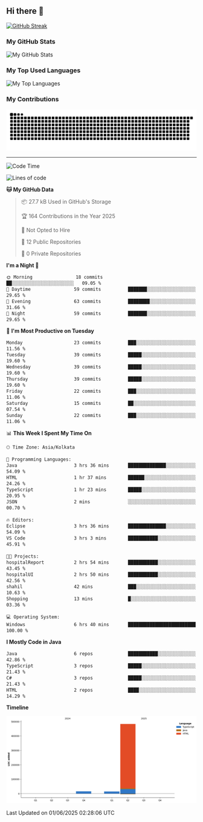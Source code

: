 ## Hi there 👋

[![GitHub Streak](https://streak-stats.demolab.com?user=shahilmohamed&theme=dark)](https://git.io/streak-stats)

### My GitHub Stats
<picture>
  <source
    srcset="https://github-readme-stats.vercel.app/api?username=shahilmohamed&show_icons=true&theme=algolia"
    media="(prefers-color-scheme: dark)"
  />
  <source
    srcset="https://github-readme-stats.vercel.app/api?username=shahilmohamed&show_icons=true&theme=ambient_gradient"
    media="(prefers-color-scheme: light), (prefers-color-scheme: no-preference)"
  />
  <img alt="My GitHub Stats" src="https://github-readme-stats.vercel.app/api?username=shahilmohamed&show_icons=true" />
</picture>

### My Top Used Languages
<picture>
  <source
    srcset="https://github-readme-stats.vercel.app/api/top-langs?username=shahilmohamed&layout=donut-vertical&show_icons=true&theme=react"
    media="(prefers-color-scheme: dark)"
  />
  <source
    srcset="https://github-readme-stats.vercel.app/api/top-langs?username=shahilmohamed&layout=dont-vertical&theme=ambient_gradient"
    media="(prefers-color-scheme: light), (prefers-color-scheme: no-preference)"
  />
  <img alt="My Top Languages" src="https://github-readme-stats.vercel.app/api/top-langs?username=shahilmohamed&layout=donut-vertical" />
</picture>

### My Contributions
<picture>
  <source media="(prefers-color-scheme: dark)" srcset="contrib/github-snake-dark.svg" />
  <source media="(prefers-color-scheme: light)" srcset="contrib/github-snake.svg" />
  <img alt="GitHub Contribution Snake" src="contrib/github-snake.svg" />
</picture>

<hr>

<!--START_SECTION:waka-->
![Code Time](http://img.shields.io/badge/Code%20Time-6%20hrs%2042%20mins-blue)

![Lines of code](https://img.shields.io/badge/From%20Hello%20World%20I%27ve%20Written-512.4%20thousand%20lines%20of%20code-blue)

**🐱 My GitHub Data** 

> 📦 27.7 kB Used in GitHub's Storage 
 > 
> 🏆 164 Contributions in the Year 2025
 > 
> 🚫 Not Opted to Hire
 > 
> 📜 12 Public Repositories 
 > 
> 🔑 0 Private Repositories 
 > 
**I'm a Night 🦉** 

```text
🌞 Morning                18 commits          ██░░░░░░░░░░░░░░░░░░░░░░░   09.05 % 
🌆 Daytime                59 commits          ███████░░░░░░░░░░░░░░░░░░   29.65 % 
🌃 Evening                63 commits          ████████░░░░░░░░░░░░░░░░░   31.66 % 
🌙 Night                  59 commits          ███████░░░░░░░░░░░░░░░░░░   29.65 % 
```
📅 **I'm Most Productive on Tuesday** 

```text
Monday                   23 commits          ███░░░░░░░░░░░░░░░░░░░░░░   11.56 % 
Tuesday                  39 commits          █████░░░░░░░░░░░░░░░░░░░░   19.60 % 
Wednesday                39 commits          █████░░░░░░░░░░░░░░░░░░░░   19.60 % 
Thursday                 39 commits          █████░░░░░░░░░░░░░░░░░░░░   19.60 % 
Friday                   22 commits          ███░░░░░░░░░░░░░░░░░░░░░░   11.06 % 
Saturday                 15 commits          ██░░░░░░░░░░░░░░░░░░░░░░░   07.54 % 
Sunday                   22 commits          ███░░░░░░░░░░░░░░░░░░░░░░   11.06 % 
```


📊 **This Week I Spent My Time On** 

```text
🕑︎ Time Zone: Asia/Kolkata

💬 Programming Languages: 
Java                     3 hrs 36 mins       ██████████████░░░░░░░░░░░   54.09 % 
HTML                     1 hr 37 mins        ██████░░░░░░░░░░░░░░░░░░░   24.26 % 
TypeScript               1 hr 23 mins        █████░░░░░░░░░░░░░░░░░░░░   20.95 % 
JSON                     2 mins              ░░░░░░░░░░░░░░░░░░░░░░░░░   00.70 % 

🔥 Editors: 
Eclipse                  3 hrs 36 mins       ██████████████░░░░░░░░░░░   54.09 % 
VS Code                  3 hrs 3 mins        ███████████░░░░░░░░░░░░░░   45.91 % 

🐱‍💻 Projects: 
hospitalReport           2 hrs 54 mins       ███████████░░░░░░░░░░░░░░   43.45 % 
hospitalUI               2 hrs 50 mins       ███████████░░░░░░░░░░░░░░   42.56 % 
shahil                   42 mins             ███░░░░░░░░░░░░░░░░░░░░░░   10.63 % 
Shopping                 13 mins             █░░░░░░░░░░░░░░░░░░░░░░░░   03.36 % 

💻 Operating System: 
Windows                  6 hrs 40 mins       █████████████████████████   100.00 % 
```

**I Mostly Code in Java** 

```text
Java                     6 repos             ███████████░░░░░░░░░░░░░░   42.86 % 
TypeScript               3 repos             █████░░░░░░░░░░░░░░░░░░░░   21.43 % 
C#                       3 repos             █████░░░░░░░░░░░░░░░░░░░░   21.43 % 
HTML                     2 repos             ████░░░░░░░░░░░░░░░░░░░░░   14.29 % 
```



**Timeline**

![Lines of Code chart](https://raw.githubusercontent.com/shahilmohamed/shahilmohamed/main/assets/bar_graph.png)


 Last Updated on 01/06/2025 02:28:06 UTC
<!--END_SECTION:waka-->
